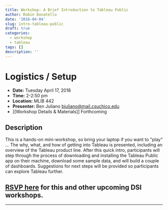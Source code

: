 ```yaml
---
title: Workshop: A Brief Introduction to Tableau Public
author: Robin Donatello
date: '2018-04-04'
slug: intro-tableau-public
draft: true
categories:
  - workshop
  - tableau
tags: []
description: ''
---
```



# Logistics / Setup

* **Date:** Tuesday April 17, 2018
* **Time:** 2-2:50 pm
* **Location:** MLIB 442
* **Presenter:** Ben Juliano bjuliano@mail.csuchico.edu
* [[Workshop Details & Materials]] Forthcoming

## Description

This is a hands-on mini-workshop, so bring your laptop if you want to "play" ... The why, what, and how of getting into Tableau is presented, including an overview of the Tableau product line. After this quick intro, participants will step through the process of downloading and installing the Tableau Public app on their machine, download some sample data, and will build a couple of dashboards. Suggestions for next steps will be provided so participants can explore Tableau further.

## [RSVP here](https://goo.gl/forms/mMUf1QRezqAY0ID03) for this and other upcoming DSI workshops. 

----